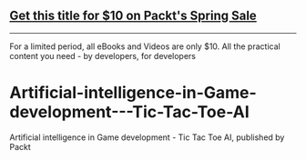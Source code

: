## [Get this title for $10 on Packt's Spring Sale](https://www.packt.com/V14086?utm_source=github&utm_medium=packt-github-repo&utm_campaign=spring_10_dollar_2022)
-----
For a limited period, all eBooks and Videos are only $10. All the practical content you need \- by developers, for developers

# Artificial-intelligence-in-Game-development---Tic-Tac-Toe-AI
Artificial intelligence in Game development - Tic Tac Toe AI, published by Packt

